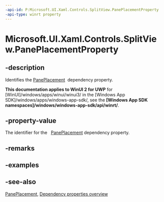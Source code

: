 ```yaml
---
-api-id: P:Microsoft.UI.Xaml.Controls.SplitView.PanePlacementProperty
-api-type: winrt property
---
```


<!-- Property syntax
public Windows.UI.Xaml.DependencyProperty PanePlacementProperty { get; }
-->

# Microsoft.UI.Xaml.Controls.SplitView.PanePlacementProperty

## -description
Identifies the [PanePlacement](splitview_paneplacement.md)  dependency property.

**This documentation applies to WinUI 2 for UWP** for [WinUI]/windows/apps/winui/winui3/ in the [Windows App SDK]/windows/apps/windows-app-sdk/, see the **[Windows App SDK namespaces]/windows/windows-app-sdk/api/winrt/**.

## -property-value
The identifier for the   [PanePlacement](splitview_paneplacement.md) dependency property.

## -remarks

## -examples

## -see-also
[PanePlacement](splitview_paneplacement.md), [Dependency properties overview](/windows/uwp/xaml-platform/dependency-properties-overview)
